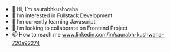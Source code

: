 - 👋 Hi, I’m saurabhkushwaha
- 👀 I’m interested in Fullstack Development
- 🌱 I’m currently learning Javascript
- 💞️ I’m looking to collaborate on Frontend Project
- 📫 How to reach me www.linkedin.com/in/saurabh-kushwaha-720a92274
